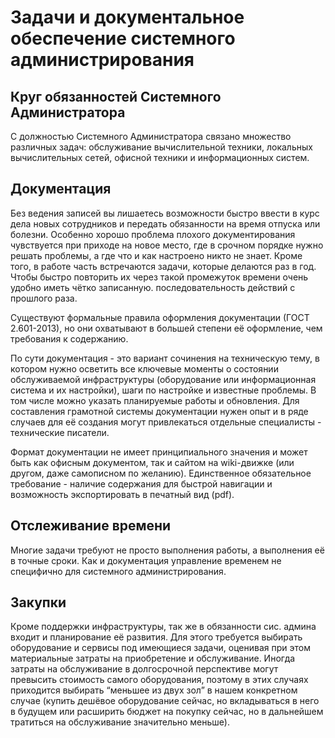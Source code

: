 # Задачи и документальное обеспечение системного администрирования


## Круг обязанностей Системного Администратора

С должностью Системного Администратора связано множество различных задач: обслуживание вычислительной техники, локальных
вычислительных сетей, офисной техники и информационных систем.


## Документация

 Без ведения записей вы лишаетесь возможности быстро ввести в курс дела новых сотрудников и передать обязанности на время отпуска или болезни. Особенно хорошо проблема плохого документирования чувствуется при приходе на новое место, где в срочном порядке нужно решать проблемы, а где что и как настроено никто не знает. Кроме того, в работе часть встречаются задачи, которые делаются раз в год. Чтобы быстро повторить их через такой промежуток времени очень удобно иметь чётко записанную. последовательность действий с прошлого раза.
 
Существуют формальные правила оформления документации (ГОСТ 2.601-2013), но они охватывают в большей степени её оформление, чем требования к содержанию.

По сути документация - это вариант сочинения на техническую тему, в котором нужно осветить все ключевые моменты о состоянии обслуживаемой инфраструктуры (оборудование или информационная система и их настройки), шаги по настройке и известные проблемы. В том числе можно указать планируемые работы и обновления. Для составления грамотной системы документации нужен опыт и в ряде случаев для её создания могут привлекаться отдельные специалисты - технические писатели. 

Формат документации не имеет принципиального значения и может быть как офисным документом, так и сайтом на wiki-движке (или другом, даже самописном по желанию). Единственное обязательное требование - наличие содержания для быстрой навигации и возможность экспортировать в печатный вид (pdf).


## Отслеживание времени

Многие задачи требуют не просто выполнения работы, а выполнения её в точные сроки. Как и документация управление временем не специфично для системного администрирования. 


## Закупки

Кроме поддержки инфраструктуры, так же в обязанности сис. админа входит и планирование её развития. Для этого требуется выбирать оборудование и сервисы под имеющиеся задачи, оценивая при этом материальные затраты на приобретение и обслуживание.
Иногда затраты на обслуживание в долгосрочной перспективе могут превысить стоимость самого оборудования, поэтому в этих случаях приходится выбирать “меньшее из двух зол” в нашем конкретном случае 
(купить дешёвое оборудование сейчас, но вкладываться в него в будущем или расширить бюджет на покупку сейчас, но в дальнейшем тратиться на обслуживание значительно меньше).
